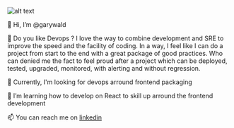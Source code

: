 ![alt text](https://fr.gravatar.com/userimage/92336903/4120d5f082ef3049864e970be17f96c4.png?size=200)

👋 Hi, I’m @garywald

👀 Do you like Devops ? I love the way to combine development and SRE to improve the speed and the facility of coding.
In a way, I feel like I can do a project from start to the end with a great package of good practices. 
Who can denied me the fact to feel proud after a project which can be deployed, tested, upgraded, monitored, with alerting and without regression.

🌱 Currently, I'm looking for devops arround frontend packaging

📖 I’m learning how to develop on React to skill up arround the frontend development

📫 You can reach me on [linkedin](https://www.linkedin.com/in/geraud-masson/)
